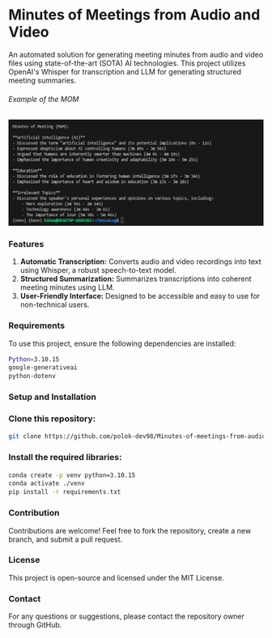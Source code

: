 # Minutes of Meetings from Audio and Video


An automated solution for generating meeting minutes from audio and video files using state-of-the-art (SOTA) AI technologies. This project utilizes OpenAI's Whisper for transcription and LLM for generating structured meeting summaries.<br>
<h6>Example of the MOM</h6>

![MOM](MOM.png)


<h3>Features</h3>
<ol>
  
  <li>
    <b>Automatic Transcription:</b> Converts audio and video recordings into text using Whisper, a robust speech-to-text model.
  </li>
  <li>
    <b>Structured Summarization:</b> Summarizes transcriptions into coherent meeting minutes using LLM.
  </li>
  <li>
    <b>User-Friendly Interface:</b> Designed to be accessible and easy to use for non-technical users.
  </li>
</ol>
<h3>Requirements</h3>

To use this project, ensure the following dependencies are installed:

```bash
Python=3.10.15
google-generativeai 
python-dotenv 
```

<h3>Setup and Installation</h3>

<h3>Clone this repository:</h3>

```bash
git clone https://github.com/polok-dev98/Minutes-of-meetings-from-audio-and-video
```

<h3>Install the required libraries:</h3>

```bash
conda create -p venv python=3.10.15
conda activate ./venv
pip install -r requirements.txt
```

<h3>Contribution</h3>

Contributions are welcome! Feel free to fork the repository, create a new branch, and submit a pull request.

<h3>License</h3>

This project is open-source and licensed under the MIT License.

<h3>Contact</h3>

For any questions or suggestions, please contact the repository owner through GitHub.

